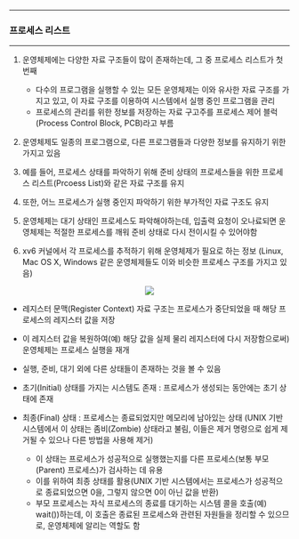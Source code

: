-----
### 프로세스 리스트
-----
1. 운영체제에는 다양한 자료 구조들이 많이 존재하는데, 그 중 프로세스 리스트가 첫 번째
   - 다수의 프로그램을 실행할 수 있는 모든 운영체제는 이와 유사한 자료 구조를 가지고 있고, 이 자료 구조를 이용하여 시스템에서 실행 중인 프로그램을 관리
   - 프로세스의 관리를 위한 정보를 저장하는 자료 구고주를 프로세스 제어 블럭(Process Control Block, PCB)라고 부름

2. 운영체제도 일종의 프로그램으로, 다른 프로그램들과 다양한 정보를 유지하기 위한 가지고 있음
3. 예를 들어, 프로세스 상태를 파악하기 위해 준비 상태의 프로세스들을 위한 프로세스 리스트(Prcoess List)와 같은 자료 구조를 유지
4. 또한, 어느 프로세스가 실행 중인지 파악하기 위한 부가적인 자료 구조도 유지
5. 운영체제는 대기 상태인 프로세스도 파악해야하는데, 입출력 요청이 오나료되면 운영체제는 적절한 프로세스를 깨워 준비 상태로 다시 전이시킬 수 있어야함
6. xv6 커널에서 각 프로세스를 추적하기 위해 운영체제가 필요로 하는 정보 (Linux, Mac OS X, Windows 같은 운영체제들도 이와 비슷한 프로세스 구조를 가지고 있음)
<div align="center">
<img src="https://github.com/user-attachments/assets/175c4185-c751-43cd-8f66-5af9dae6c7d9">
</div>

   - 레지스터 문맥(Register Context) 자료 구조는 프로세스가 중단되었을 때 해당 프로세스의 레지스터 값을 저장
   - 이 레지스터 값을 복원하여(예) 해당 값을 실제 물리 레지스터에 다시 저장함으로써) 운영체제는 프로세스 실행을 재개

   - 실행, 준비, 대기 외에 다른 상태들이 존재하는 것을 볼 수 있음
   - 초기(Initial) 상태를 가지는 시스템도 존재 : 프로세스가 생성되는 동안에는 초기 상태에 존재
   - 최종(Final) 상태 : 프로세스는 종료되었지만 메모리에 남아있는 상태 (UNIX 기반 시스템에서 이 상태는 좀비(Zombie) 상태라고 불림, 이들은 제거 명령으로 쉽게 제거될 수 있으나 다른 방법을 사용해 제거)
     + 이 상태는 프로세스가 성공적으로 실행했는지를 다른 프로세스(보통 부모(Parent) 프로세스)가 검사하는 데 유용
     + 이를 위하여 최종 상태를 활용(UNIX 기반 시스템에서는 프로세스가 성공적으로 종료되었으면 0을, 그렇지 않으면 0이 아닌 값을 반환)
     + 부모 프로세스는 자식 프로세스의 종료를 대기하는 시스템 콜을 호출(예) wait())하는데, 이 호출은 종료된 프로세스와 관련된 자원들을 정리할 수 있으므로, 운영체제에 알리는 역할도 함
